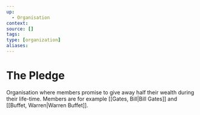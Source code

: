 ```yaml
---
up:
  - Organisation
context:
source: []
tags: 
type: [organization]
aliases:
---
```


# The Pledge

Organisation where members promise to give away half their wealth during their life-time. Members are for example [[Gates, Bill|Bill Gates]] and [[Buffet, Warren|Warren Buffet]].
